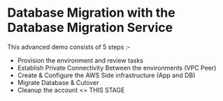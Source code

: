 # Database Migration with the Database Migration Service
This advanced demo consists of 5 steps :-

- Provision the environment and review tasks
- Establish Private Connectivity Between the environments (VPC Peer)
- Create & Configure the AWS Side infrastructure (App and DB)
- Migrate Database & Cutover
- Cleanup the account <= THIS STAGE
